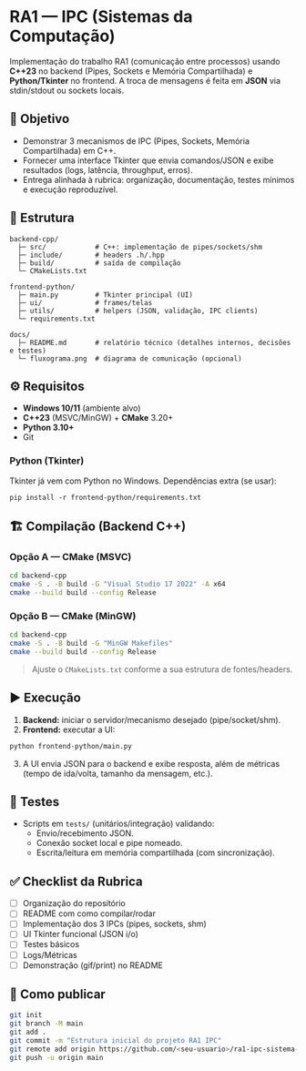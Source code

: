 # RA1 — IPC (Sistemas da Computação)

Implementação do trabalho RA1 (comunicação entre processos) usando **C++23** no backend (Pipes, Sockets e Memória Compartilhada) e **Python/Tkinter** no frontend. A troca de mensagens é feita em **JSON** via stdin/stdout ou sockets locais.

## 🎯 Objetivo
- Demonstrar 3 mecanismos de IPC (Pipes, Sockets, Memória Compartilhada) em C++.
- Fornecer uma interface Tkinter que envia comandos/JSON e exibe resultados (logs, latência, throughput, erros).
- Entrega alinhada à rubrica: organização, documentação, testes mínimos e execução reproduzível.

## 🧱 Estrutura
```
backend-cpp/
  ├─ src/            # C++: implementação de pipes/sockets/shm
  ├─ include/        # headers .h/.hpp
  ├─ build/          # saída de compilação
  └─ CMakeLists.txt

frontend-python/
  ├─ main.py         # Tkinter principal (UI)
  ├─ ui/             # frames/telas
  ├─ utils/          # helpers (JSON, validação, IPC clients)
  └─ requirements.txt

docs/
  ├─ README.md       # relatório técnico (detalhes internos, decisões e testes)
  └─ fluxograma.png  # diagrama de comunicação (opcional)
```

## ⚙️ Requisitos
- **Windows 10/11** (ambiente alvo)
- **C++23** (MSVC/MinGW) + **CMake** 3.20+
- **Python 3.10+**
- Git

### Python (Tkinter)
Tkinter já vem com Python no Windows. Dependências extra (se usar):
```
pip install -r frontend-python/requirements.txt
```

## 🏗️ Compilação (Backend C++)
### Opção A — CMake (MSVC)
```bash
cd backend-cpp
cmake -S . -B build -G "Visual Studio 17 2022" -A x64
cmake --build build --config Release
```

### Opção B — CMake (MinGW)
```bash
cd backend-cpp
cmake -S . -B build -G "MinGW Makefiles"
cmake --build build --config Release
```

> Ajuste o `CMakeLists.txt` conforme a sua estrutura de fontes/headers.

## ▶️ Execução
1. **Backend:** iniciar o servidor/mecanismo desejado (pipe/socket/shm).
2. **Frontend:** executar a UI:
```bash
python frontend-python/main.py
```
3. A UI envia JSON para o backend e exibe resposta, além de métricas (tempo de ida/volta, tamanho da mensagem, etc.).

## 🔬 Testes
- Scripts em `tests/` (unitários/integração) validando:
  - Envio/recebimento JSON.
  - Conexão socket local e pipe nomeado.
  - Escrita/leitura em memória compartilhada (com sincronização).

## ✅ Checklist da Rubrica
- [ ] Organização do repositório
- [ ] README com como compilar/rodar
- [ ] Implementação dos 3 IPCs (pipes, sockets, shm)
- [ ] UI Tkinter funcional (JSON i/o)
- [ ] Testes básicos
- [ ] Logs/Métricas
- [ ] Demonstração (gif/print) no README

## 🚀 Como publicar
```bash
git init
git branch -M main
git add .
git commit -m "Estrutura inicial do projeto RA1 IPC"
git remote add origin https://github.com/<seu-usuario>/ra1-ipc-sistema-computacao.git
git push -u origin main
```